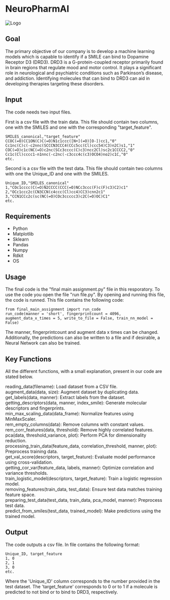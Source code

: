# NeuroPharmAI
![Logo](https://github.com/user-attachments/assets/1db15093-a1c8-4b28-b3a2-541af3e6f2b0)




## Goal 
The primary objective of our company is to develop a machine learning models which is capable to identify if a SMILE can bind to Dopamine Receptor D3 (DRD3). DRD3 is a G-protein-coupled receptor primarily found in brain regions that regulate mood and motor control. It plays a significant role in neurological and psychiatric conditions such as Parkinson’s disease, and addiction. Identifying molecules that can bind to DRD3 can aid in developing therapies targeting these disorders.


## Input 

The code needs two input files. 

First is a csv file with the train data. This file should contain two columns, one with the SMILES and one with the corresponding "target_feature". 

```
SMILES_canonical,"target_feature"
CCOC(=O)CC1ON(C)C(=O)N1c1ccc([N+](=O)[O-])cc1,"0"
Cc1nc(C)c(-c2nnc(SCCCN3CCC4(CCc5cc(Cl)ccc54)C3)n2C)s1,"1"
COC(=O)c1c(NC(=O)c2nc(SCc3cccc(C)c3)ncc2Cl)sc2c1CCCC2,"0"
Cc1c(Cl)cccc1-n1nnc(-c2nc(-c3ccc4c(c3)OCO4)no2)c1C,"0"
etc.
```

Second is a csv file with the test data. This file should contain two columns with one the Unique_ID and one with the SMILES. 

```
Unique_ID,"SMILES_canonical"
1,"COc1cccc(C(=O)N2CCCC(CCC(=O)NCc3ccc(F)c(F)c3)C2)c1"
2,"OCc1ccc2c(CN3CCN(c4ccc(Cl)cc4)CC3)cnn2c1"
3,"CCN1CCc2c(sc(NC(=O)COc3ccccc3)c2C(=O)OC)C1"
etc.
```



## Requirements
- Python
- Matplotlib
- Sklearn
- Pandas
- Numpy
- Rdkit
- OS

## Usage
The final code is the "final main assignment.py" file in this resporatory. 
To use the code you open the file "run file.py". By opening and running this file, the code is runned. This file contains the following code:
```
from final_main_assignment import run_code
run_code(manner = 'short', fingerprintcount = 4096, augment_data_x_times = 5, write_to_file = False, train_nn_model = False)
```
The manner, fingerprintcount and augment data x times can be changed. Additionally, the predictions can also be written to a file and if desirable, a Neural Network can also be trained. 



## Key Functions
All the different functions, with a small explanation, present in our code are stated below. 


reading_data(filename): Load dataset from a CSV file.  
augment_data(data, size): Augment dataset by duplicating data.  
get_labels(data, manner): Extract labels from the dataset.  
getting_descriptors(data, manner, index_smile): Generate molecular descriptors and fingerprints.    
min_max_scaling_data(data_frame): Normalize features using MinMaxScaler.  
rem_empty_columns(data): Remove columns with constant values.  
rem_corr_features(data, threshold): Remove highly correlated features.  
pca(data, threshold_variance, plot): Perform PCA for dimensionality reduction.  
processing_train_data(feature_data, correlation_threshold, manner, plot): Preprocess training data.  
get_val_score(descriptors, target_feature): Evaluate model performance using cross-validation.  
getting_cor_var(feature_data, labels, manner): Optimize correlation and variance thresholds.  
train_logistic_model(descriptors, target_feature): Train a logistic regression model.  
removing_features(train_data, test_data): Ensure test data matches training feature space.  
preparing_test_data(test_data, train_data, pca_model, manner): Preprocess test data.  
predict_from_smiles(test_data, trained_model): Make predictions using the trained model.  


## Output 

The code outputs a csv file. In file contains the following format:
```
Unique_ID, target_feature
1, 0
2, 1
3, 0 
etc. 
```

Where the 'Unique_ID' column corresponds to the number provided in the test dataset. The 'target_feature' corresponds to 0 or to 1 if a molecule is predicted to not bind or to bind to DRD3, respectively. 

